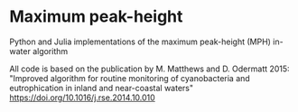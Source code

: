 # Maximum peak-height
Python and Julia implementations of the maximum peak-height (MPH)  in-water algorithm

All code is based on the publication by M. Matthews and D. Odermatt 2015:                                         
"Improved algorithm for routine monitoring of cyanobacteria and eutrophication in inland and near-coastal waters" 
https://doi.org/10.1016/j.rse.2014.10.010

